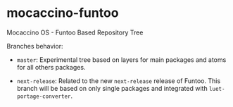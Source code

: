 # mocaccino-funtoo
Mocaccino OS - Funtoo Based Repository Tree

Branches behavior:
* `master`: Experimental tree based on layers for main packages and
  atoms for all others packages.

* `next-release`: Related to the new `next-release` release of Funtoo.
  This branch will be based on only single packages and
  integrated with `luet-portage-converter`.

